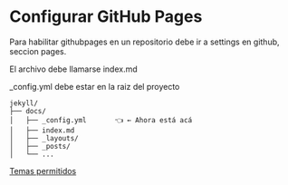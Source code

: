 # Configurar GitHub Pages

Para habilitar githubpages en un repositorio debe ir a settings en github, seccion pages.

El archivo debe llamarse index.md


_config.yml debe estar en la raiz del proyecto

    jekyll/
    ├── docs/
    │   ├── _config.yml       👈 ← Ahora está acá
    │   ├── index.md
    │   ├── _layouts/
    │   ├── _posts/
    │   └── ...

[Temas permitidos](https://pages.github.com/themes/)